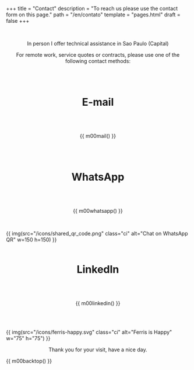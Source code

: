 +++
title = "Contact"
description = "To reach us please use the contact form on this page."
path = "/en/contato"
template = "pages.html"
draft = false
+++

<br>
<p align="center">In person I offer technical assistance in Sao Paulo (Capital)</p>
<p align="center">For remote work, service quotes or contracts, please use one of the following contact methods:</p>
<br>
<br>
<h1 align="center">E-mail</h1>
<br>
<br>
<p align="center">
{{ m00mail() }}
</p>
<br>
<br>
<h1 align="center">WhatsApp</h1>
<br>
<br>
<p style="text-align:center">
{{ m00whatsapp() }}
</p>
<br>

{{ img(src="/icons/shared_qr_code.png" class="ci" alt="Chat on WhatsApp QR" w=150 h=150) }}
<br>
<br>
<h1 align="center">LinkedIn</h1>
<br>
<br>
<p align="center">
{{ m00linkedin() }}
</p>
<br>
<br>

{{ img(src="/icons/ferris-happy.svg" class="ci" alt="Ferris is Happy" w="75" h="75") }}

<p align="center">Thank you for your visit, have a nice day.</p>

{{ m00backtop() }}
